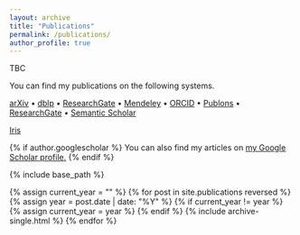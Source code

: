 ```yaml
---
layout: archive
title: "Publications"
permalink: /publications/
author_profile: true
---
```


TBC

You can find my publications on the following systems.



<a href="{{ author.arxiv }}"><i class="ai ai-fw ai-arxiv"></i> arXiv</a> &bull;
<a href="{{ author.dblp }}"><i class="ai ai-fw ai-dblp"></i> dblp</a> &bull;
<a href="{{ author.googlescholar }}"><i class="ai ai-fw ai-google-scholar"></i> ResearchGate</a> &bull;
<a href="{{ https://www.mendeley.com/profiles/benjamin-guedj2/ }}"><i class="ai ai-fw ai-mendeley"></i> Mendeley</a> &bull;
<a href="{{ author.orcid }}"><i class="ai ai-fw ai-orcid"></i> ORCID</a> &bull;
<a href="{{ https://publons.com/researcher/3156326/benjamin-guedj/ }}"><i class="ai ai-fw ai-publons"></i> Publons</a> &bull;
<a href="{{ author.researchgate }}"><i class="ai ai-fw ai-researchgate"></i> ResearchGate</a> &bull;
<a href="{{ https://www.semanticscholar.org/author/Benjamin-Guedj/3383281 }}"><i class="ai ai-fw ai-semantic-scholar"></i> Semantic Scholar</a>


<!-- [arXiv](https://arxiv.org/a/guedj_b_1.html) -->

<!-- [dblp](https://dblp.uni-trier.de/pers/hd/g/Guedj:Benjamin) -->

<!-- [HAL](https://haltools.inria.fr/Public/afficheRequetePubli.php?auteur_exp=Benjamin%2C+Guedj&CB_auteur=oui&CB_titre=oui&CB_identifiant=oui&CB_article=oui&CB_DOI=oui&CB_typdoc=oui&langue=Anglais&tri_exp=annee_publi&tri_exp2=typdoc&tri_exp3=date_publi&ordre_aff=AT&Fen=Aff&css=../css/styles_publicationsHAL.css) -->

[Iris](http://iris.ucl.ac.uk/iris/browse/profile?upi=BGUED94)

<!-- [ResearchGate](https://www.researchgate.net/profile/Benjamin_Guedj) -->

<!-- [Google Scholar](https://scholar.google.fr/citations?user=q-JTC2sAAAAJ&hl=fr) -->

<!-- [ORCID](https://orcid.org/0000-0003-1237-7430) -->



{% if author.googlescholar %}
  You can also find my articles on <u><a href="{{author.googlescholar}}">my Google Scholar profile</a>.</u>
{% endif %}

{% include base_path %}

{% assign current_year = "" %}
{% for post in site.publications reversed %}
  {% assign year = post.date | date: "%Y" %}
  {% if current_year != year %}
    {% assign current_year = year %}
    <!-- {% include archive-subheader.html %} -->
  {% endif %}
  {% include archive-single.html %}
{% endfor %}
